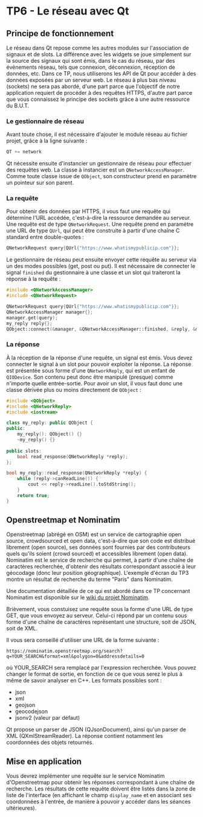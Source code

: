 # TP6 - Le réseau avec Qt

## Principe de fonctionnement

Le réseau dans Qt repose comme les autres modules sur l'association de signaux et de slots. La différence avec les widgets se joue simplement sur la source des signaux qui sont émis, dans le cas du réseau, par des événements réseau, tels que connexion, déconnexion, réception de données, etc. Dans ce TP, nous utiliserons les API de Qt pour accéder à des données exposées par un serveur web. Le réseau à plus bas niveau (sockets) ne sera pas abordé, d'une part parce que l'objectif de notre application requiert de procéder à des requêtes HTTPS, d'autre part parce que vous connaissez le principe des sockets grâce à une autre ressource du B.U.T.

### Le gestionnaire de réseau

Avant toute chose, il est nécessaire d'ajouter le module réseau au fichier projet, grâce à la ligne suivante :

```cpp
QT += network
 ```

Qt nécessite ensuite d'instancier un gestionnaire de réseau pour effectuer des requêtes web. La classe à instancier est un `QNetworkAccessManager`. Comme toute classe issue de `QObject`, son constructeur prend en paramètre un pointeur sur son parent.

### La requête

Pour obtenir des données par HTTPS, il vous faut une requête qui détermine l'URL accédée, c'est-à-dire la ressource demandée au serveur. Une requête est de type `QNetworkRequest`. Une requête prend en paramètre une URL de type `QUrl`, qui peut être construite à partir d'une chaîne C standard entre double-quotes :

```cpp
QNetworkRequest query{QUrl{"https://www.whatismypublicip.com"}};
```

Le gestionnaire de réseau peut ensuite envoyer cette requête au serveur via un des modes possibles (get, post ou put). Il est nécessaire de connecter le signal `finished` du gestionnaire à une classe et un slot qui traiteront la réponse à la requête :

```cpp
#include <QNetworkAccessManager>
#include <QNetworkRequest>

QNetworkRequest query{QUrl{"https://www.whatismypublicip.com"}};
QNetworkAccessManager manager{};
manager.get(query);
my_reply reply{};
QObject::connect(&manager, &QNetworkAccessManager::finished, &reply, &my_reply::read_response);
```

### La réponse

À la réception de la réponse d'une requête, un signal est émis. Vous devez connecter le signal à un slot pour pouvoir exploiter la réponse. La réponse est présentée sous forme d'une `QNetworkReply`, qui est un enfant de `QIODevice`. Son contenu peut donc être manipulé (presque) comme n'importe quelle entrée-sortie. Pour avoir un slot, il vous faut donc une classe dérivée plus ou moins directement de `QObject` :

```cpp
#include <QObject>
#include <QNetworkReply>
#include <iostream>

class my_reply: public QObject {
public:
	my_reply(): QObject() {}
	~my_reply() {}
	
public slots:
	bool read_response(QNetworkReply *reply);
};

bool my_reply::read_response(QNetworkReply *reply) {
	while (reply->canReadLine()) {
		cout << reply->readLine().toStdString();
	}
	return true;
}
```

## Openstreetmap et Nominatim

Openstreetmap (abrégé en OSM) est un service de cartographie open source, crowdsourced et open data, c'est-à-dire que son code est distribué librement (open source), ses données sont fournies par des contributeurs quels qu'ils soient (crowd sourced) et accessibles librement (open data). Nominatim est le service de recherche qui permet, à partir d'une chaîne de caractères recherchée, d'obtenir des résultats correspondant associé à leur géocodage (donc leur position géographique). L'exemple d'écran du TP3 montre un résultat de recherche du terme "Paris" dans Nominatim.

Une documentation détaillée de ce qui est abordé dans ce TP concernant Nominatim est disponible sur le [wiki du projet Nominatim](https://nominatim.org/release-docs/develop/api/Overview/).

Brièvement, vous constuisez une requête sous la forme d'une URL de type GET, que vous envoyez au serveur. Celui-ci répond par un contenu sous forme d'une chaîne de caractères représentant une structure, soit de JSON, soit de XML.

Il vous sera conseillé d'utiliser une URL de la forme suivante :

`https://nominatim.openstreetmap.org/search?q=YOUR_SEARCH&format=xml&polygon=0&addressdetails=0`

où YOUR_SEARCH sera remplacé par l'expression recherchée. Vous pouvez changer le format de sortie, en fonction de ce que vous serez le plus à même de savoir analyser en C++. Les formats possibles sont :

- json
- xml
- geojson
- geocodejson
- jsonv2 (valeur par défaut)

Qt propose un parser de JSON (QJsonDocument), ainsi qu'un parser de XML (QXmlStreamReader). La réponse contient notamment les coordonnées des objets retournés.

## Mise en application

Vous devrez implémenter une requête sur le service Nominatim d'Openstreetmap pour obtenir les réponses correspondant à une chaîne de recherche. Les résultats de cette requête doivent être listés dans la zone de liste de l'interface (en affichant le champ `display_name` et en associant ses coordonnées à l'entrée, de manière à pouvoir y accéder dans les séances ultérieures).
